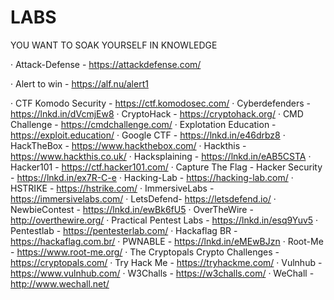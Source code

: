 # LABS
YOU WANT TO SOAK YOURSELF IN KNOWLEDGE

· Attack-Defense - https://attackdefense.com/

· Alert to win - https://alf.nu/alert1

· CTF Komodo Security - https://ctf.komodosec.com/
· Cyberdefenders - https://lnkd.in/dVcmjEw8
· CryptoHack - https://cryptohack.org/
· CMD Challenge - https://cmdchallenge.com/
· Explotation Education - https://exploit.education/
· Google CTF - https://lnkd.in/e46drbz8
· HackTheBox - https://www.hackthebox.com/
· Hackthis - https://www.hackthis.co.uk/
· Hacksplaining - https://lnkd.in/eAB5CSTA
· Hacker101 - https://ctf.hacker101.com/
· Capture The Flag - Hacker Security - https://lnkd.in/ex7R-C-e
· Hacking-Lab - https://hacking-lab.com/
· HSTRIKE - https://hstrike.com/
· ImmersiveLabs - https://immersivelabs.com/
· LetsDefend- https://letsdefend.io/
· NewbieContest - https://lnkd.in/ewBk6fU5
· OverTheWire - http://overthewire.org/
· Practical Pentest Labs - https://lnkd.in/esq9Yuv5
· Pentestlab - https://pentesterlab.com/
· Hackaflag BR - https://hackaflag.com.br/
· PWNABLE - https://lnkd.in/eMEwBJzn
· Root-Me - https://www.root-me.org/
· The Cryptopals Crypto Challenges - https://cryptopals.com/
· Try Hack Me - https://tryhackme.com/
· Vulnhub - https://www.vulnhub.com/
· W3Challs - https://w3challs.com/
· WeChall - http://www.wechall.net/ 
